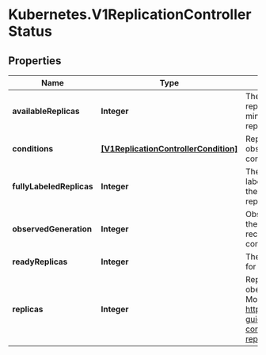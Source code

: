 # Kubernetes.V1ReplicationControllerStatus

## Properties
Name | Type | Description | Notes
------------ | ------------- | ------------- | -------------
**availableReplicas** | **Integer** | The number of available replicas (ready for at least minReadySeconds) for this replication controller. | [optional] 
**conditions** | [**[V1ReplicationControllerCondition]**](V1ReplicationControllerCondition.md) | Represents the latest available observations of a replication controller&#39;s current state. | [optional] 
**fullyLabeledReplicas** | **Integer** | The number of pods that have labels matching the labels of the pod template of the replication controller. | [optional] 
**observedGeneration** | **Integer** | ObservedGeneration reflects the generation of the most recently observed replication controller. | [optional] 
**readyReplicas** | **Integer** | The number of ready replicas for this replication controller. | [optional] 
**replicas** | **Integer** | Replicas is the most recently oberved number of replicas. More info: http://kubernetes.io/docs/user-guide/replication-controller#what-is-a-replication-controller | 



